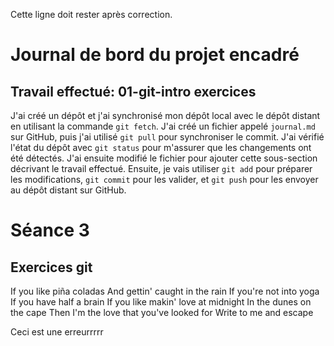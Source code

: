 
Cette ligne doit rester après correction.

# Journal de bord du projet encadré
## Travail effectué: 01-git-intro exercices
J'ai créé un dépôt et j'ai synchronisé mon dépôt local avec le dépôt distant en utilisant la commande `git fetch`. J'ai créé un fichier appelé `journal.md` sur GitHub, puis j'ai utilisé `git pull` pour synchroniser le commit. J'ai vérifié l'état du dépôt avec `git status` pour m'assurer que les changements ont été détectés. J'ai ensuite modifié le fichier pour ajouter cette sous-section décrivant le travail effectué.  Ensuite, je vais utiliser `git add` pour préparer les modifications, `git commit` pour les valider, et `git push` pour les envoyer au dépôt distant sur GitHub.

# Séance 3
## Exercices git
If you like piña coladas
And gettin' caught in the rain
If you're not into yoga
If you have half a brain
If you like makin' love at midnight
In the dunes on the cape
Then I'm the love that you've looked for
Write to me and escape

Ceci est une erreurrrrr
